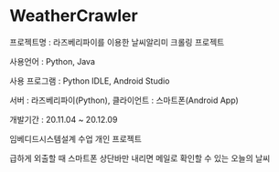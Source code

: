 # WeatherCrawler
프로젝트명 : 라즈베리파이를 이용한 날씨알리미 크롤링 프로젝트

사용언어 : Python, Java

사용 프로그램 : Python IDLE, Android Studio

서버 : 라즈베리파이(Python), 클라이언트 : 스마트폰(Android App)

개발기간 : 20.11.04 ~ 20.12.09

임베디드시스템설계 수업 개인 프로젝트

급하게 외출할 때 스마트폰 상단바만 내리면 메일로 확인할 수 있는 오늘의 날씨

